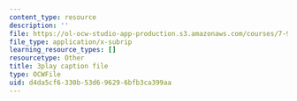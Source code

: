 ```yaml
---
content_type: resource
description: ''
file: https://ol-ocw-studio-app-production.s3.amazonaws.com/courses/7-91j-foundations-of-computational-and-systems-biology-spring-2014/d4da5cf6330b53d696296bfb3ca399aa_lJzybEXmIj0.vtt
file_type: application/x-subrip
learning_resource_types: []
resourcetype: Other
title: 3play caption file
type: OCWFile
uid: d4da5cf6-330b-53d6-9629-6bfb3ca399aa
---
```

